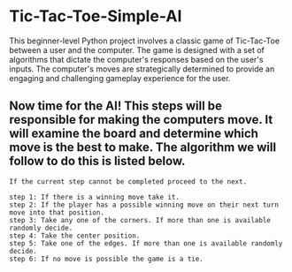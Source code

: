 # Tic-Tac-Toe-Simple-AI
This beginner-level Python project involves a classic game of Tic-Tac-Toe between a user and the computer. The game is designed with a set of algorithms that dictate the computer's responses based on the user's inputs. The computer's moves are strategically determined to provide an engaging and challenging gameplay experience for the user.

## Now time for the AI! This steps will be responsible for making the computers move. It will examine the board and determine which move is the best to make. The algorithm we will follow to do this is listed below.

    If the current step cannot be completed proceed to the next.

    step 1: If there is a winning move take it.
    step 2: If the player has a possible winning move on their next turn move into that position.
    step 3: Take any one of the corners. If more than one is available randomly decide.
    step 4: Take the center position.
    step 5: Take one of the edges. If more than one is available randomly decide.
    step 6: If no move is possible the game is a tie.
